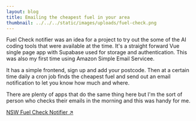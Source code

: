 ```yaml
---
layout: blog
title: Emailing the cheapest fuel in your area
thumbnail: ../../../static/images/uploads/fuel-check.png
---
```

Fuel Check notifier was an idea for a project to try out the some of the AI coding tools that were available at the time. It's a straight forward Vue single page app with Supabase used for storage and authentication. This was also my first time using Amazon Simple Email Servicee.

It has a simple frontend, sign up and add your postcode. Then at a certain time daily a cron job finds the cheapest fuel and send out an email notification to let you know how much and where.

There are plenty of apps that do the same thing here but I'm the sort of person who checks their emails in the morning and this was handy for me.

[NSW Fuel Check Notifier ↗](https://fuelchecknotifier.app)